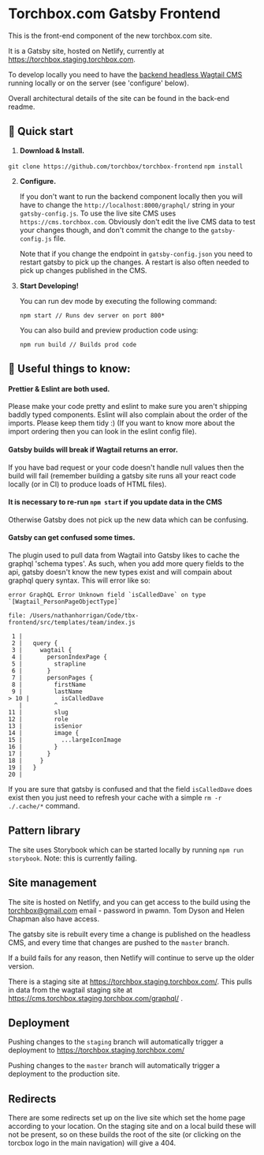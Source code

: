 # Torchbox.com Gatsby Frontend

This is the front-end component of the new torchbox.com site.

It is a Gatsby site, hosted on Netlify, currently at https://torchbox.staging.torchbox.com.

To develop locally you need to have the [backend headless Wagtail CMS](https://github.com/torchbox/wagtail-torchbox/) running locally or on the server (see 'configure' below).

Overall architectural details of the site can be found in the back-end readme.

## 🚀 Quick start

1.  **Download & Install.**

   `git clone https://github.com/torchbox/torchbox-frontend`
   `npm install`

2.  **Configure.**

    If you don't want to run the backend component locally then you will have to change the `http://localhost:8000/graphql/` string in your `gatsby-config.js`. To use the live site CMS uses `https://cms.torchbox.com`. Obviously don't edit the live CMS data to test your changes though, and don't commit the change to the `gatsby-config.js` file.

    Note that if you change the endpoint in `gatsby-config.json` you need to restart gatsby to pick up the changes. A restart is also often needed to pick up changes published in the CMS.


3.  **Start Developing!**

    You can run dev mode by executing the following command:

    `npm start // Runs dev server on port 800*`

    You can also build and preview production code using:

    `npm run build // Builds prod code`

## 🧐 Useful things to know:
  #### Prettier & Eslint are both used.
  Please make your code pretty and eslint to make sure you aren't shipping baddly
  typed components. Eslint will also complain about the order of the imports. Please keep them tidy :) (If you want to know more about the import ordering then you can look in the eslint config file).

  #### Gatsby builds will break if Wagtail returns an error.
  If you have bad request or your code doesn't handle null values then the build will fail (remember building a gatsby site runs all your react code locally (or in CI) to produce loads of HTML files).

  #### It is necessary to re-run `npm start` if you update data in the CMS
  Otherwise Gatsby does not pick up the new data which can be confusing.

  #### Gatsby can get confused some times.
  The plugin used to pull data from Wagtail into Gatsby likes to cache the graphql 'schema types'. As such, when you add more query
  fields to the api, gatsby doesn't know the new types exist and will compain about graphql query syntax. This will error like so:

  ```
  error GraphQL Error Unknown field `isCalledDave` on type `[Wagtail_PersonPageObjectType]`

  file: /Users/nathanhorrigan/Code/tbx-frontend/src/templates/team/index.js

   1 |
   2 |   query {
   3 |     wagtail {
   4 |       personIndexPage {
   5 |         strapline
   6 |       }
   7 |       personPages {
   8 |         firstName
   9 |         lastName
> 10 |         isCalledDave
     |         ^
  11 |         slug
  12 |         role
  13 |         isSenior
  14 |         image {
  15 |           ...largeIconImage
  16 |         }
  17 |       }
  18 |     }
  19 |   }
  20 |
  ```

  If you are sure that gatsby is confused and that the field `isCalledDave` does exist then you just need to refresh your cache
  with a simple `rm -r ./.cache/*` command.

  ## Pattern library

  The site uses Storybook which can be started locally by running `npm run storybook`. Note: this is currently failing.

  ## Site management

  The site is hosted on Netlify, and you can get access to the build using the torchbox@gmail.com email - password in pwamn. Tom Dyson and Helen Chapman also have access.

  The gatsby site is rebuilt every time a change is published on the headless CMS, and every time that changes are pushed to the `master` branch.

  If a build fails for any reason, then Netlify will continue to serve up the older version.

  There is a staging site at https://torchbox.staging.torchbox.com/. This pulls in data from the wagtail staging site at https://cms.torchbox.staging.torchbox.com/graphql/ .

  ## Deployment

  Pushing changes to the `staging` branch will automatically trigger a deployment to https://torchbox.staging.torchbox.com/

  Pushing changes to the `master` branch will automatically trigger a deployment to the production site.

  ## Redirects

  There are some redirects set up on the live site which set the home page according to your location. On the staging site and on a local build these will not be present, so on these builds the root of the site (or clicking on the torcbox logo in the main navigation) will give a 404.


